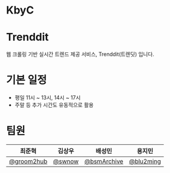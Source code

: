 # KbyC

# Trenddit
웹 크롤링 기반 실시간 트렌드 제공 서비스, Trenddit(트렌딧) 입니다.

# 기본 일정
 * 평일 11시 ~ 13시, 14시 ~ 17시
 * 주말 등 추가 시간도 유동적으로 활용

# 팀원
| 최준혁 | 김상우 | 배성민 | 용지민 |
| -- | -- | - | -- |
| [@groom2hub](https://github.com/groom2hub) | [@swnow](https://github.com/swnow) | [@bsmArchive](https://github.com/bsmArchive) | [@blu2ming](https://github.com/blu2ming) |
